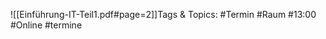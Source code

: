 
![[Einführung-IT-Teil1.pdf#page=2]]Tags & Topics:
   #Termin
   #Raum
   #13:00
   #Online
   #termine